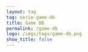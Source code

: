 ```yaml
---
layout: tag
tag: serie-game-db
title: Game DB
permalink: /game-db
logo: /imgs/tags/game-db.png
show_title: false
---
```

